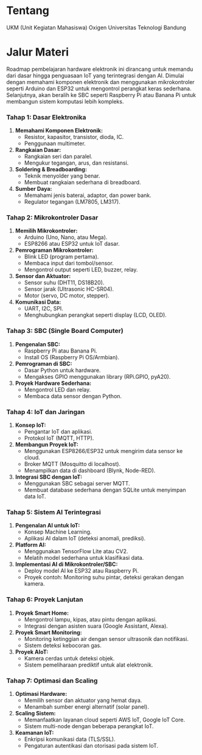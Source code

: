 # Tentang

UKM (Unit Kegiatan Mahasiswa) Oxigen Universitas Teknologi Bandung

# Jalur Materi

Roadmap pembelajaran hardware elektronik ini dirancang untuk memandu dari dasar hingga penguasaan IoT yang terintegrasi dengan AI. Dimulai dengan memahami komponen elektronik dan menggunakan mikrokontroler seperti Arduino dan ESP32 untuk mengontrol perangkat keras sederhana. Selanjutnya, akan beralih ke SBC seperti Raspberry Pi atau Banana Pi untuk membangun sistem komputasi lebih kompleks.

### **Tahap 1: Dasar Elektronika**

1. **Memahami Komponen Elektronik:**
   * Resistor, kapasitor, transistor, dioda, IC.
   * Penggunaan multimeter.
2. **Rangkaian Dasar:**
   * Rangkaian seri dan paralel.
   * Mengukur tegangan, arus, dan resistansi.
3. **Soldering & Breadboarding:**
   * Teknik menyolder yang benar.
   * Membuat rangkaian sederhana di breadboard.
4. **Sumber Daya:**
   * Memahami jenis baterai, adaptor, dan power bank.
   * Regulator tegangan (LM7805, LM317).

### **Tahap 2: Mikrokontroler Dasar**

1. **Memilih Mikrokontroler:**
   * Arduino (Uno, Nano, atau Mega).
   * ESP8266 atau ESP32 untuk IoT dasar.
2. **Pemrograman Mikrokontroler:**
   * Blink LED (program pertama).
   * Membaca input dari tombol/sensor.
   * Mengontrol output seperti LED, buzzer, relay.
3. **Sensor dan Aktuator:**
   * Sensor suhu (DHT11, DS18B20).
   * Sensor jarak (Ultrasonic HC-SR04).
   * Motor (servo, DC motor, stepper).
4. **Komunikasi Data:**
   * UART, I2C, SPI.
   * Menghubungkan perangkat seperti display (LCD, OLED).

### **Tahap 3: SBC (Single Board Computer)**

1. **Pengenalan SBC:**
   * Raspberry Pi atau Banana Pi.
   * Install OS (Raspberry Pi OS/Armbian).
2. **Pemrograman di SBC:**
   * Dasar Python untuk hardware.
   * Mengakses GPIO menggunakan library (RPi.GPIO, pyA20).
3. **Proyek Hardware Sederhana:**
   * Mengontrol LED dan relay.
   * Membaca data sensor dengan Python.

### **Tahap 4: IoT dan Jaringan**

1. **Konsep IoT:**
   * Pengantar IoT dan aplikasi.
   * Protokol IoT (MQTT, HTTP).
2. **Membangun Proyek IoT:**
   * Menggunakan ESP8266/ESP32 untuk mengirim data sensor ke cloud.
   * Broker MQTT (Mosquitto di localhost).
   * Menampilkan data di dashboard (Blynk, Node-RED).
3. **Integrasi SBC dengan IoT:**
   * Menggunakan SBC sebagai server MQTT.
   * Membuat database sederhana dengan SQLite untuk menyimpan data IoT.

### **Tahap 5: Sistem AI Terintegrasi**

1. **Pengenalan AI untuk IoT:**
   * Konsep Machine Learning.
   * Aplikasi AI dalam IoT (deteksi anomali, prediksi).
2. **Platform AI:**
   * Menggunakan TensorFlow Lite atau CV2.
   * Melatih model sederhana untuk klasifikasi data.
3. **Implementasi AI di Mikrokontroler/SBC:**
   * Deploy model AI ke ESP32 atau Raspberry Pi.
   * Proyek contoh: Monitoring suhu pintar, deteksi gerakan dengan kamera.

### **Tahap 6: Proyek Lanjutan**

1. **Proyek Smart Home:**
   * Mengontrol lampu, kipas, atau pintu dengan aplikasi.
   * Integrasi dengan asisten suara (Google Assistant, Alexa).
2. **Proyek Smart Monitoring:**
   * Monitoring ketinggian air dengan sensor ultrasonik dan notifikasi.
   * Sistem deteksi kebocoran gas.
3. **Proyek AIoT:**
   * Kamera cerdas untuk deteksi objek.
   * Sistem pemeliharaan prediktif untuk alat elektronik.

### **Tahap 7: Optimasi dan Scaling**

1. **Optimasi Hardware:**
   * Memilih sensor dan aktuator yang hemat daya.
   * Menambah sumber energi alternatif (solar panel).
2. **Scaling Sistem:**
   * Memanfaatkan layanan cloud seperti AWS IoT, Google IoT Core.
   * Sistem multi-node dengan beberapa perangkat IoT.
3. **Keamanan IoT:**
   * Enkripsi komunikasi data (TLS/SSL).
   * Pengaturan autentikasi dan otorisasi pada sistem IoT.
